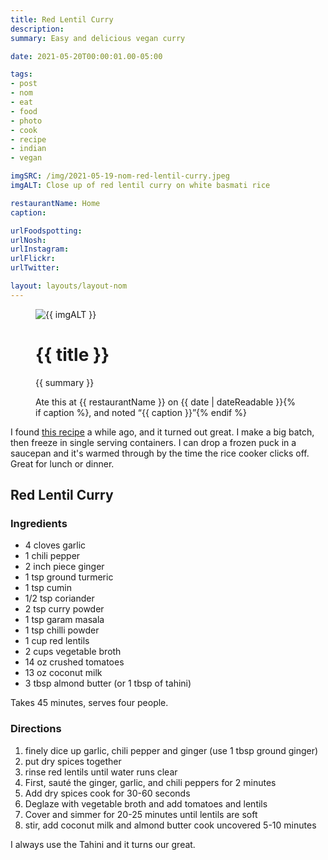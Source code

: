 ```yaml
---
title: Red Lentil Curry
description: 
summary: Easy and delicious vegan curry

date: 2021-05-20T00:00:01.00-05:00

tags:
- post
- nom
- eat
- food
- photo
- cook
- recipe
- indian
- vegan

imgSRC: /img/2021-05-19-nom-red-lentil-curry.jpeg
imgALT: Close up of red lentil curry on white basmati rice

restaurantName: Home
caption: 

urlFoodspotting: 
urlNosh: 
urlInstagram: 
urlFlickr:
urlTwitter: 

layout: layouts/layout-nom
---
```

<figure class="nom">
	<img class="u-photo img-border" src="{{ imgSRC }}" alt="{{ imgALT }}">
	<figcaption>
		<h1 class="title p-name">{{ title }}</h1>
		<p class="summary">{{ summary }}</p>
		<p>Ate this at {{ restaurantName }} on <time class="dt-published" datetime="{{ date | dateIso }}">{{ date | dateReadable }}</time>{% if caption %}, and noted <q class="">{{ caption }}</q>{% endif %}
	</figcaption>
</figure>

I found [this recipe](https://www.rainbowplantlife.com/blog/vegan-red-lentil-curry "Vegan food blog") a while ago, and it turned out great. I make a big batch, then freeze in single serving containers. I can drop a frozen puck in a saucepan and it's warmed through by the time the rice cooker clicks off. Great for lunch or dinner.

<section class="h-recipe">
<h2>Red Lentil Curry</h2>

<h3>Ingredients</h3>

<ul>
<li class="p-ingredient">4 cloves garlic</li>
<li class="p-ingredient">1 chili pepper</li>
<li class="p-ingredient">2 inch piece ginger</li>
<li class="p-ingredient">1 tsp ground turmeric</li>
<li class="p-ingredient">1 tsp cumin</li>
<li class="p-ingredient">1/2 tsp coriander</li>
<li class="p-ingredient">2 tsp curry powder</li>
<li class="p-ingredient">1 tsp garam masala</li>
<li class="p-ingredient">1 tsp chilli powder</li>
<li class="p-ingredient">1 cup red lentils</li>
<li class="p-ingredient">2 cups vegetable broth</li>
<li class="p-ingredient">14 oz crushed tomatoes</li>
<li class="p-ingredient">13 oz coconut milk</li>
<li class="p-ingredient">3 tbsp almond butter (or 1 tbsp of tahini)</li>
</ul>


<p>Takes <time class="dt-duration" datetime="45M">45 minutes</time>, serves <data class="p-yield" value="4">four people</data>.</p>

<div class="e-instructions">
<h3>Directions</h3>
<ol>
<li>finely dice up garlic, chili pepper and ginger (use 1 tbsp ground ginger)</li>
<li>put dry spices together</li>
<li>rinse red lentils until water runs clear</li>
<li>First, sauté the ginger, garlic, and chili peppers for 2 minutes</li>
<li>Add dry spices cook for 30-60 seconds</li>
<li>Deglaze with vegetable broth and add tomatoes and lentils</li>
<li>Cover and simmer for 20-25 minutes until lentils are soft</li>
<li>stir, add coconut milk and almond butter cook uncovered 5-10 minutes</li>
</ol>
</div>

<p>I always use the Tahini and it turns our great.</p>

</section>
